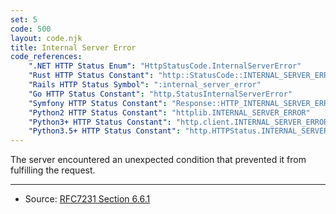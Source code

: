 ```yaml
---
set: 5
code: 500
layout: code.njk
title: Internal Server Error
code_references:
    ".NET HTTP Status Enum": "HttpStatusCode.InternalServerError"
    "Rust HTTP Status Constant": "http::StatusCode::INTERNAL_SERVER_ERROR"
    "Rails HTTP Status Symbol": ":internal_server_error"
    "Go HTTP Status Constant": "http.StatusInternalServerError"
    "Symfony HTTP Status Constant": "Response::HTTP_INTERNAL_SERVER_ERROR"
    "Python2 HTTP Status Constant": "httplib.INTERNAL_SERVER_ERROR"
    "Python3+ HTTP Status Constant": "http.client.INTERNAL_SERVER_ERROR"
    "Python3.5+ HTTP Status Constant": "http.HTTPStatus.INTERNAL_SERVER_ERROR"
---
```


The server encountered an unexpected condition that prevented it from fulfilling the request.

---

* Source: [RFC7231 Section 6.6.1][1]

[1]: <https://tools.ietf.org/html/rfc7231#section-6.6.1>
